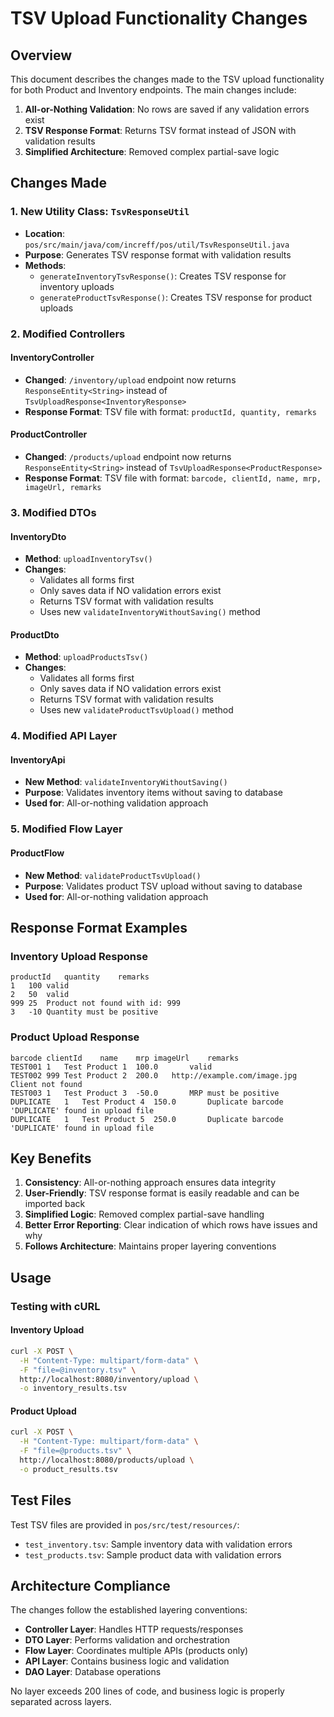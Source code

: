 # TSV Upload Functionality Changes

## Overview
This document describes the changes made to the TSV upload functionality for both Product and Inventory endpoints. The main changes include:

1. **All-or-Nothing Validation**: No rows are saved if any validation errors exist
2. **TSV Response Format**: Returns TSV format instead of JSON with validation results
3. **Simplified Architecture**: Removed complex partial-save logic

## Changes Made

### 1. New Utility Class: `TsvResponseUtil`
- **Location**: `pos/src/main/java/com/increff/pos/util/TsvResponseUtil.java`
- **Purpose**: Generates TSV response format with validation results
- **Methods**:
  - `generateInventoryTsvResponse()`: Creates TSV response for inventory uploads
  - `generateProductTsvResponse()`: Creates TSV response for product uploads

### 2. Modified Controllers

#### InventoryController
- **Changed**: `/inventory/upload` endpoint now returns `ResponseEntity<String>` instead of `TsvUploadResponse<InventoryResponse>`
- **Response Format**: TSV file with format: `productId, quantity, remarks`

#### ProductController  
- **Changed**: `/products/upload` endpoint now returns `ResponseEntity<String>` instead of `TsvUploadResponse<ProductResponse>`
- **Response Format**: TSV file with format: `barcode, clientId, name, mrp, imageUrl, remarks`

### 3. Modified DTOs

#### InventoryDto
- **Method**: `uploadInventoryTsv()` 
- **Changes**:
  - Validates all forms first
  - Only saves data if NO validation errors exist
  - Returns TSV format with validation results
  - Uses new `validateInventoryWithoutSaving()` method

#### ProductDto
- **Method**: `uploadProductsTsv()`
- **Changes**:
  - Validates all forms first
  - Only saves data if NO validation errors exist  
  - Returns TSV format with validation results
  - Uses new `validateProductTsvUpload()` method

### 4. Modified API Layer

#### InventoryApi
- **New Method**: `validateInventoryWithoutSaving()`
- **Purpose**: Validates inventory items without saving to database
- **Used for**: All-or-nothing validation approach

### 5. Modified Flow Layer

#### ProductFlow
- **New Method**: `validateProductTsvUpload()`
- **Purpose**: Validates product TSV upload without saving to database
- **Used for**: All-or-nothing validation approach

## Response Format Examples

### Inventory Upload Response
```tsv
productId	quantity	remarks
1	100	valid
2	50	valid
999	25	Product not found with id: 999
3	-10	Quantity must be positive
```

### Product Upload Response
```tsv
barcode	clientId	name	mrp	imageUrl	remarks
TEST001	1	Test Product 1	100.0		valid
TEST002	999	Test Product 2	200.0	http://example.com/image.jpg	Client not found
TEST003	1	Test Product 3	-50.0		MRP must be positive
DUPLICATE	1	Test Product 4	150.0		Duplicate barcode 'DUPLICATE' found in upload file
DUPLICATE	1	Test Product 5	250.0		Duplicate barcode 'DUPLICATE' found in upload file
```

## Key Benefits

1. **Consistency**: All-or-nothing approach ensures data integrity
2. **User-Friendly**: TSV response format is easily readable and can be imported back
3. **Simplified Logic**: Removed complex partial-save handling
4. **Better Error Reporting**: Clear indication of which rows have issues and why
5. **Follows Architecture**: Maintains proper layering conventions

## Usage

### Testing with cURL

#### Inventory Upload
```bash
curl -X POST \
  -H "Content-Type: multipart/form-data" \
  -F "file=@inventory.tsv" \
  http://localhost:8080/inventory/upload \
  -o inventory_results.tsv
```

#### Product Upload
```bash
curl -X POST \
  -H "Content-Type: multipart/form-data" \
  -F "file=@products.tsv" \
  http://localhost:8080/products/upload \
  -o product_results.tsv
```

## Test Files

Test TSV files are provided in `pos/src/test/resources/`:
- `test_inventory.tsv`: Sample inventory data with validation errors
- `test_products.tsv`: Sample product data with validation errors

## Architecture Compliance

The changes follow the established layering conventions:
- **Controller Layer**: Handles HTTP requests/responses
- **DTO Layer**: Performs validation and orchestration
- **Flow Layer**: Coordinates multiple APIs (products only)
- **API Layer**: Contains business logic and validation
- **DAO Layer**: Database operations

No layer exceeds 200 lines of code, and business logic is properly separated across layers. 